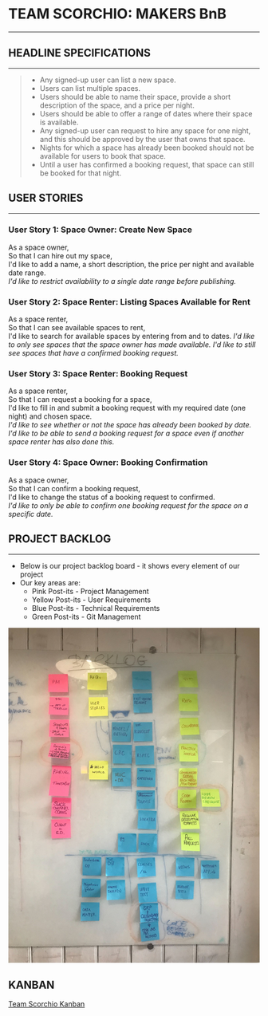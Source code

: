 # TEAM SCORCHIO: MAKERS BnB
----------

## HEADLINE SPECIFICATIONS
----------

>* Any signed-up user can list a new space.  
>* Users can list multiple spaces.  
>* Users should be able to name their space, provide a short description of the space, and a price per night.  
>* Users should be able to offer a range of dates where their space is available.  
>* Any signed-up user can request to hire any space for one night, and this should be approved by the user that owns that space.  
>* Nights for which a space has already been booked should not be available for users to book that space.
>* Until a user has confirmed a booking request, that space can still be booked for that night.

## USER STORIES
----------

### User Story 1: Space Owner: Create New Space

As a space owner,  
So that I can hire out my space,  
I'd like to add a name, a short description, the price per night and available date range.  
*I'd like to restrict availability to a single date range before publishing.*

### User Story 2: Space Renter: Listing Spaces Available for Rent

As a space renter,  
So that I can see available spaces to rent,  
I'd like to search for available spaces by entering from and to dates.
*I'd like to only see spaces that the space owner has made available.*
*I'd like to still see spaces that have a confirmed booking request.*

### User Story 3: Space Renter: Booking Request

As a space renter,  
So that I can request a booking for a space,  
I'd like to fill in and submit a booking request with my required date (one night) and chosen space.  
*I'd like to see whether or not the space has already been booked by date.*
*I'd like to be able to send a booking request for a space even if another space renter has also done this.*

### User Story 4: Space Owner: Booking Confirmation

As a space owner,  
So that I can confirm a booking request,  
I'd like to change the status of a booking request to confirmed.  
*I'd like to only be able to confirm one booking request for the space on a specific date.*

## PROJECT BACKLOG
----------

* Below is our project backlog board - it shows every element of our project
* Our key areas are:
  * Pink Post-its - Project Management
  * Yellow Post-its - User Requirements
  * Blue Post-its - Technical Requirements
  * Green Post-its - Git Management

![Project Backlog](./images/project_backlog.jpg)

## KANBAN
[Team Scorchio Kanban](https://trello.com/invite/b/hBwe7g1w/cfa99aa38609768a8668ecfb506c6ef1/makersbnb)
